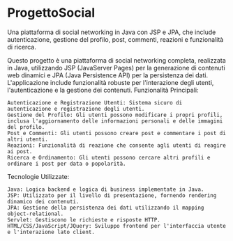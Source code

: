 # ProgettoSocial
Una piattaforma di social networking in Java con JSP e JPA, che include autenticazione, gestione del profilo, post, commenti, reazioni e funzionalità di ricerca.

Questo progetto è una piattaforma di social networking completa, realizzata in Java, utilizzando JSP (JavaServer Pages) per la generazione di contenuti web dinamici e JPA (Java Persistence API) per la persistenza dei dati. L'applicazione include funzionalità robuste per l'interazione degli utenti, l'autenticazione e la gestione dei contenuti.
Funzionalità Principali:

    Autenticazione e Registrazione Utenti: Sistema sicuro di autenticazione e registrazione degli utenti.
    Gestione del Profilo: Gli utenti possono modificare i propri profili, inclusa l'aggiornamento delle informazioni personali e delle immagini del profilo.
    Post e Commenti: Gli utenti possono creare post e commentare i post di altri utenti.
    Reazioni: Funzionalità di reazione che consente agli utenti di reagire ai post.
    Ricerca e Ordinamento: Gli utenti possono cercare altri profili e ordinare i post per data o popolarità.

Tecnologie Utilizzate:

    Java: Logica backend e logica di business implementate in Java.
    JSP: Utilizzato per il livello di presentazione, fornendo rendering dinamico dei contenuti.
    JPA: Gestione della persistenza dei dati utilizzando il mapping object-relational.
    Servlet: Gestiscono le richieste e risposte HTTP.
    HTML/CSS/JavaScript/JQuery: Sviluppo frontend per l'interfaccia utente e l'interazione lato client.
